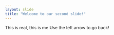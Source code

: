 ```yaml
---
layout: slide
title: "Welcome to our second slide!"
---
```

This is real, this is me
Use the left arrow to go back!
